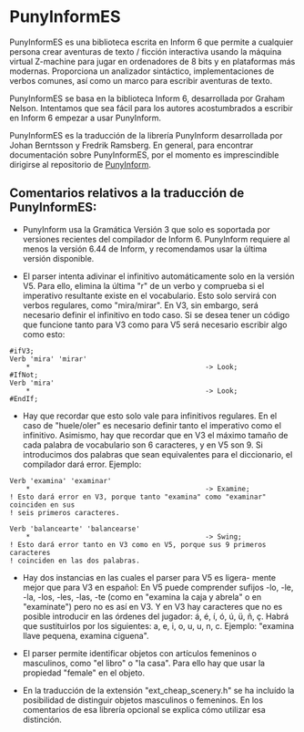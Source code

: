 # PunyInformES

PunyInformES es una biblioteca escrita en Inform 6 que permite a cualquier persona
crear aventuras de texto / ficción interactiva usando la máquina virtual Z-machine
para jugar en ordenadores de 8 bits y en plataformas más modernas. Proporciona un
analizador sintáctico, implementaciones de verbos comunes, así como un marco para
escribir aventuras de texto.

PunyInformES se basa en la biblioteca Inform 6, desarrollada por Graham Nelson.
Intentamos que sea fácil para los autores acostumbrados a escribir en Inform 6
empezar a usar PunyInform.

PunyInformES es la traducción de la librería PunyInform desarrollada por Johan
Berntsson y Fredrik Ramsberg. En general, para encontrar documentación sobre
PunyInformES, por el momento es imprescindible dirigirse al repositorio de
[PunyInform](https://github.com/johanberntsson/PunyInform).

## Comentarios relativos a la traducción de PunyInformES:

* PunyInform usa la Gramática Versión 3 que solo es soportada por versiones recientes
del compilador de Inform 6. PunyInform requiere al menos la versión 6.44 de Inform,
y recomendamos usar la última versión disponible.

* El parser intenta adivinar el infinitivo automáticamente solo en la versión V5.
Para ello, elimina la última "r" de un verbo y comprueba si el imperativo resultante
existe en el vocabulario. Esto solo servirá con verbos regulares, como "mira/mirar". 
En V3, sin embargo, será necesario definir el infinitivo en todo caso. Si se
desea tener un código que funcione tanto para V3 como para V5 será necesario escribir
algo como esto:

```
#ifV3;
Verb 'mira' 'mirar'
    *                                    		-> Look;
#IfNot;
Verb 'mira'
    *                                    		-> Look;
#EndIf;
```

* Hay que recordar que esto solo vale para infinitivos regulares. En el caso de
"huele/oler" es necesario definir tanto el imperativo como el infinitivo. Asimismo,
hay que recordar que en V3 el máximo tamaño de cada palabra de vocabulario son 6
caracteres, y en V5 son 9. Si introducimos dos palabras que sean equivalentes para
el diccionario, el compilador dará error. Ejemplo:

```
Verb 'examina' 'examinar'
    *                                    		-> Examine;
! Esto dará error en V3, porque tanto "examina" como "examinar" coinciden en sus
! seis primeros caracteres.

Verb 'balancearte' 'balancearse'
    *                                    		-> Swing;
! Esto dará error tanto en V3 como en V5, porque sus 9 primeros caracteres
! coinciden en las dos palabras.
```

* Hay dos instancias en las cuales el parser para V5 es ligera-
mente mejor que para V3 en español: En V5 puede comprender sufijos -lo, -le, -la,
-los, -les, -las, -te (como en "examina la caja y abrela" o en "examinate") pero no
es así en V3. Y en V3 hay caracteres que no es posible introducir en las órdenes
del jugador: á, é, í, ó, ú, ü, ñ, ç. Habrá que sustituirlos por los siguientes:
a, e, i, o, u, u, n, c. Ejemplo: "examina llave pequena, examina ciguena".

* El parser permite identificar objetos con artículos femeninos o masculinos, como
"el libro" o "la casa". Para ello hay que usar la propiedad "female" en el objeto.

* En la traducción de la extensión "ext_cheap_scenery.h" se ha incluído la
posibilidad de distinguir objetos masculinos o femeninos. En los comentarios de
esa librería opcional se explica cómo utilizar esa distinción.

